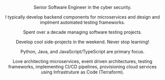 <!-- ![Eddie Jaoude](https://user-images.githubusercontent.com/624760/97735079-c7f2d780-1ad1-11eb-84b6-52740912a1bc.jpg) -->

<p align="center">Senior Software Engineer in the cyber security.</p> 

<p align="center">I typically develop backend components for microservices and design and implment automated testing frameworks.</p> 

<p align="center">Spent over a decade managing software testing projects.</p>

<p align="center">Develop cool side-projects in the weekend. Never stop learning!</p>

<p align="center">Python, Java, and JavaScript/TypeScript are primary focus.</p> 

<p align="center">Love architecting microservices, event driven architectures, testing frameworks, implementing CI/CD pipelines, provisioning cloud services using Infrastruture as Code (Terraform).</p> 
</p>
